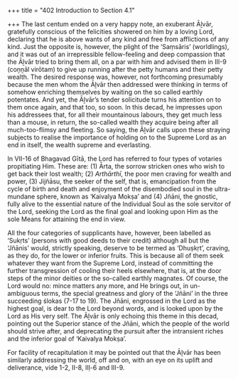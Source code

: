 +++
title = "402 Introduction to Section 4.1"

+++
The last centum ended on a very happy note, an exuberant Āḻvār, gratefully conscious of the felicities showered on him by a loving Lord, declaring that he is above wants of any kind and free from afflictions of any kind. Just the opposite is, however, the plight of the ‘Saṃsāris’ (worldlings), and it was out of an irrepressible fellow-feeling and deep compassion that the Āḻvār tried to bring them all, on a par with him and advised them in III-9 (coṉṉāl virōtam) to give up running after the petty humans and their petty wealth. The desired response was, however, not forthcoming presumably because the men whom the Āḻvār then addressed were thinking in terms of somehow enriching themselves by waiting on the so called earthly potentates. And yet, the Āḻvār’s tender solicitude turns his attention on to them once again, and that too, so soon. In this decad, he impresses upon his addressees that, for all their mountainous labours, they get much less than a mouse, in return, the so-called wealth they acquire being after all much-too-flimsy and fleeting. So saying, the Āḻvār calls upon these straying subjects to realise the importance of holding on to the Supreme Lord as an end in itself, the wealth supreme and everlasting.

In VII-16 of Bhagavad Gītā, the Lord has referred to four types of votaries propitiating Him. These are: (1) Ārta, the sorrow stricken ones who wish to get back their lost wealth; (2) *Arthārthī*, the poor men craving for wealth and power, (3) Jijñāsu, the seeker of the self, that is, emancipation from the cycle of birth and death and enjoyment of the disembodied soul in the ultra-mundane sphere, known as ‘Kaivalya Mokṣa’ and (4) Jñāni, the gnostic, fully alive to the essential nature of the Individual Soul as the sole servitor of the Lord, seeking the Lord as the final goal and looking upon Him as the sole Means for attaining the end in view.

All the four categories of supplicants have, however, been labelled as ‘Sukṛts’ (persons with good deeds to their credit) although all but the ‘Jñānis’ would, strictly speaking, deserve to be termed as ‘Dhuṣkṛt’, craving, as they do, for the lower or inferior fruits. This is because all of them seek whatever they want from the Supreme Lord, instead of committing the further transgression of cooling their heels elsewhere, that is, at the door steps of the minor deities or the so-called earthly magnates. Of course, the Lord would no: mince matters any more, and He brings out, in un-ambiguous terms, the special greatness and glory of the ‘Jñāni’ in the three succeeding ślokas (7-17 to 19). The Jñāni, engrossed in the Lord as the highest goal, is dear to the Lord beyond words, and is looked upon by the Lord as His very self. The Āḻvār is only echoing this theme in this decad, pointing out the Superior stance of the Jñāni, which the people of the world should strive after, and deprecating the pursuit after the intransient riches and the inferior goal of ‘Kaivalya Mokṣa’.

For facility of recapitulation it may be pointed out that the Āḻvār has been similarly addressing the world, off and on, with an eye on its uplift and deliverance, vide 1-2, II-8, IIḷ-6 and III-9.


